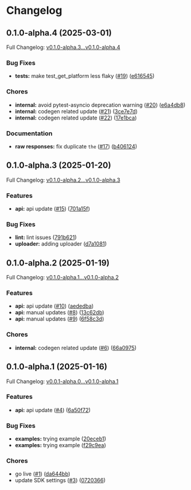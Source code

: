 # Changelog

## 0.1.0-alpha.4 (2025-03-01)

Full Changelog: [v0.1.0-alpha.3...v0.1.0-alpha.4](https://github.com/ittybit/sdk-python/compare/v0.1.0-alpha.3...v0.1.0-alpha.4)

### Bug Fixes

* **tests:** make test_get_platform less flaky ([#19](https://github.com/ittybit/sdk-python/issues/19)) ([e616545](https://github.com/ittybit/sdk-python/commit/e6165456c9b774cf0e63684f6588976328746dfd))


### Chores

* **internal:** avoid pytest-asyncio deprecation warning ([#20](https://github.com/ittybit/sdk-python/issues/20)) ([e6a4db8](https://github.com/ittybit/sdk-python/commit/e6a4db8d598e46eed5e7094bc7534d3c50c23320))
* **internal:** codegen related update ([#21](https://github.com/ittybit/sdk-python/issues/21)) ([3ce7e7d](https://github.com/ittybit/sdk-python/commit/3ce7e7dd6354e91e6b0515101b9310647ae7ffb9))
* **internal:** codegen related update ([#22](https://github.com/ittybit/sdk-python/issues/22)) ([17e1bca](https://github.com/ittybit/sdk-python/commit/17e1bca094b7da7fc274c9332147bfc00aa33a91))


### Documentation

* **raw responses:** fix duplicate `the` ([#17](https://github.com/ittybit/sdk-python/issues/17)) ([b406124](https://github.com/ittybit/sdk-python/commit/b406124857ec1f007b0eb4e3938f98c47f597a89))

## 0.1.0-alpha.3 (2025-01-20)

Full Changelog: [v0.1.0-alpha.2...v0.1.0-alpha.3](https://github.com/ittybit/sdk-python/compare/v0.1.0-alpha.2...v0.1.0-alpha.3)

### Features

* **api:** api update ([#15](https://github.com/ittybit/sdk-python/issues/15)) ([701a15f](https://github.com/ittybit/sdk-python/commit/701a15f36de19bab769532beac5c37deb8d3e6c7))


### Bug Fixes

* **lint:** lint issues ([791b621](https://github.com/ittybit/sdk-python/commit/791b621ab09b9dd430152b22ad2289f3797b920f))
* **uploader:** adding uploader ([d7a1081](https://github.com/ittybit/sdk-python/commit/d7a108170a888e01cbe941ed1169f4eb436fcdf5))

## 0.1.0-alpha.2 (2025-01-19)

Full Changelog: [v0.1.0-alpha.1...v0.1.0-alpha.2](https://github.com/ittybit/sdk-python/compare/v0.1.0-alpha.1...v0.1.0-alpha.2)

### Features

* **api:** api update ([#10](https://github.com/ittybit/sdk-python/issues/10)) ([aededba](https://github.com/ittybit/sdk-python/commit/aededba7574249e2678c8496464156e2b1205e66))
* **api:** manual updates ([#8](https://github.com/ittybit/sdk-python/issues/8)) ([13c62db](https://github.com/ittybit/sdk-python/commit/13c62db9f686bf384bb4b5c57d48b8d339f1a866))
* **api:** manual updates ([#9](https://github.com/ittybit/sdk-python/issues/9)) ([6f58c3d](https://github.com/ittybit/sdk-python/commit/6f58c3d62693d293b2cbeeaf15c7ef3e696ad6b8))


### Chores

* **internal:** codegen related update ([#6](https://github.com/ittybit/sdk-python/issues/6)) ([66a0975](https://github.com/ittybit/sdk-python/commit/66a0975767b7c27611dfaa29577a0fe96ca55d39))

## 0.1.0-alpha.1 (2025-01-16)

Full Changelog: [v0.0.1-alpha.0...v0.1.0-alpha.1](https://github.com/ittybit/sdk-python/compare/v0.0.1-alpha.0...v0.1.0-alpha.1)

### Features

* **api:** api update ([#4](https://github.com/ittybit/sdk-python/issues/4)) ([6a50f72](https://github.com/ittybit/sdk-python/commit/6a50f7253f9c5cdf61dae874476540b36a3a697a))


### Bug Fixes

* **examples:** trying example ([20eceb1](https://github.com/ittybit/sdk-python/commit/20eceb1be3a3b3f19b9c1d31b22b62f906ef192e))
* **examples:** trying example ([f29c9ea](https://github.com/ittybit/sdk-python/commit/f29c9eaf443fefdd38d107d2321fa93dc4991e74))


### Chores

* go live ([#1](https://github.com/ittybit/sdk-python/issues/1)) ([da644bb](https://github.com/ittybit/sdk-python/commit/da644bbf112333becfcd12020fcdca1598e5843b))
* update SDK settings ([#3](https://github.com/ittybit/sdk-python/issues/3)) ([0720366](https://github.com/ittybit/sdk-python/commit/0720366a9daac1d6443091690fd8788fbfe755ca))
